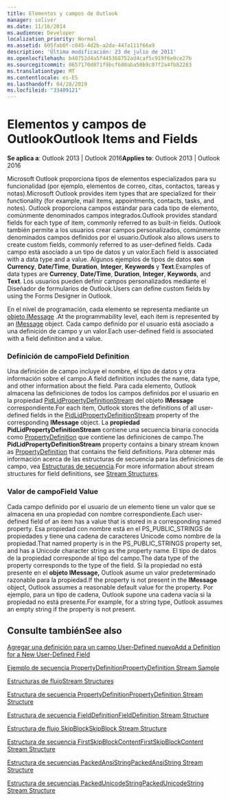 ```yaml
---
title: Elementos y campos de Outlook
manager: soliver
ms.date: 11/16/2014
ms.audience: Developer
localization_priority: Normal
ms.assetid: 605fab0f-c045-4d2b-a2da-447a111f66a9
description: 'Última modificación: 23 de julio de 2011'
ms.openlocfilehash: b40752d4a5f445368752ad4caf5c919f6e0ce27b
ms.sourcegitcommit: 8657170d071f9bcf680aba50b9c07f2a4fb82283
ms.translationtype: MT
ms.contentlocale: es-ES
ms.lasthandoff: 04/28/2019
ms.locfileid: "33409121"
---
```

# <a name="outlook-items-and-fields"></a><span data-ttu-id="dd6ae-103">Elementos y campos de Outlook</span><span class="sxs-lookup"><span data-stu-id="dd6ae-103">Outlook Items and Fields</span></span>

  
  
<span data-ttu-id="dd6ae-104">**Se aplica a**: Outlook 2013 | Outlook 2016</span><span class="sxs-lookup"><span data-stu-id="dd6ae-104">**Applies to**: Outlook 2013 | Outlook 2016</span></span> 
  
<span data-ttu-id="dd6ae-105">Microsoft Outlook proporciona tipos de elementos especializados para su funcionalidad (por ejemplo, elementos de correo, citas, contactos, tareas y notas).</span><span class="sxs-lookup"><span data-stu-id="dd6ae-105">Microsoft Outlook provides item types that are specialized for their functionality (for example, mail items, appointments, contacts, tasks, and notes).</span></span> <span data-ttu-id="dd6ae-106">Outlook proporciona campos estándar para cada tipo de elemento, comúnmente denominados campos integrados.</span><span class="sxs-lookup"><span data-stu-id="dd6ae-106">Outlook provides standard fields for each type of item, commonly referred to as built-in fields.</span></span> <span data-ttu-id="dd6ae-107">Outlook también permite a los usuarios crear campos personalizados, comúnmente denominados campos definidos por el usuario.</span><span class="sxs-lookup"><span data-stu-id="dd6ae-107">Outlook also allows users to create custom fields, commonly referred to as user-defined fields.</span></span> <span data-ttu-id="dd6ae-108">Cada campo está asociado a un tipo de datos y un valor.</span><span class="sxs-lookup"><span data-stu-id="dd6ae-108">Each field is associated with a data type and a value.</span></span> <span data-ttu-id="dd6ae-109">Algunos ejemplos de tipos de datos **son Currency**, **Date/Time**, **Duration**, **Integer**, **Keywords** y **Text**.</span><span class="sxs-lookup"><span data-stu-id="dd6ae-109">Examples of data types are **Currency**, **Date/Time**, **Duration**, **Integer**, **Keywords**, and **Text**.</span></span> <span data-ttu-id="dd6ae-110">Los usuarios pueden definir campos personalizados mediante el Diseñador de formularios de Outlook.</span><span class="sxs-lookup"><span data-stu-id="dd6ae-110">Users can define custom fields by using the Forms Designer in Outlook.</span></span>
  
<span data-ttu-id="dd6ae-111">En el nivel de programación, cada elemento se representa mediante un [objeto IMessage](imessageimapiprop.md) .</span><span class="sxs-lookup"><span data-stu-id="dd6ae-111">At the programmability level, each item is represented by an [IMessage](imessageimapiprop.md) object.</span></span> <span data-ttu-id="dd6ae-112">Cada campo definido por el usuario está asociado a una definición de campo y un valor.</span><span class="sxs-lookup"><span data-stu-id="dd6ae-112">Each user-defined field is associated with a field definition and a value.</span></span> 
  
### <a name="field-definition"></a><span data-ttu-id="dd6ae-113">Definición de campo</span><span class="sxs-lookup"><span data-stu-id="dd6ae-113">Field Definition</span></span>

<span data-ttu-id="dd6ae-114">Una definición de campo incluye el nombre, el tipo de datos y otra información sobre el campo.</span><span class="sxs-lookup"><span data-stu-id="dd6ae-114">A field definition includes the name, data type, and other information about the field.</span></span> <span data-ttu-id="dd6ae-115">Para cada elemento, Outlook almacena las definiciones de todos los campos definidos por el usuario en la propiedad [PidLidPropertyDefinitionStream](pidlidpropertydefinitionstream-canonical-property.md) del objeto **IMessage** correspondiente.</span><span class="sxs-lookup"><span data-stu-id="dd6ae-115">For each item, Outlook stores the definitions of all user-defined fields in the [PidLidPropertyDefinitionStream](pidlidpropertydefinitionstream-canonical-property.md) property of the corresponding **IMessage** object.</span></span> <span data-ttu-id="dd6ae-116">La **propiedad PidLidPropertyDefinitionStream** contiene una secuencia binaria conocida como [PropertyDefinition](propertydefinition-stream-structure.md) que contiene las definiciones de campo.</span><span class="sxs-lookup"><span data-stu-id="dd6ae-116">The **PidLidPropertyDefinitionStream** property contains a binary stream known as [PropertyDefinition](propertydefinition-stream-structure.md) that contains the field definitions.</span></span> <span data-ttu-id="dd6ae-117">Para obtener más información acerca de las estructuras de secuencia para las definiciones de campo, vea [Estructuras de secuencia](stream-structures.md).</span><span class="sxs-lookup"><span data-stu-id="dd6ae-117">For more information about stream structures for field definitions, see [Stream Structures](stream-structures.md).</span></span>
  
### <a name="field-value"></a><span data-ttu-id="dd6ae-118">Valor de campo</span><span class="sxs-lookup"><span data-stu-id="dd6ae-118">Field Value</span></span>

<span data-ttu-id="dd6ae-119">Cada campo definido por el usuario de un elemento tiene un valor que se almacena en una propiedad con nombre correspondiente.</span><span class="sxs-lookup"><span data-stu-id="dd6ae-119">Each user-defined field of an item has a value that is stored in a corresponding named property.</span></span> <span data-ttu-id="dd6ae-120">Esa propiedad con nombre está en el PS_PUBLIC_STRINGS de propiedades y tiene una cadena de caracteres Unicode como nombre de la propiedad.</span><span class="sxs-lookup"><span data-stu-id="dd6ae-120">That named property is in the PS_PUBLIC_STRINGS property set, and has a Unicode character string as the property name.</span></span> <span data-ttu-id="dd6ae-121">El tipo de datos de la propiedad corresponde al tipo del campo.</span><span class="sxs-lookup"><span data-stu-id="dd6ae-121">The data type of the property corresponds to the type of the field.</span></span> <span data-ttu-id="dd6ae-122">Si la propiedad no está presente en el **objeto IMessage,** Outlook asume un valor predeterminado razonable para la propiedad.</span><span class="sxs-lookup"><span data-stu-id="dd6ae-122">If the property is not present in the **IMessage** object, Outlook assumes a reasonable default value for the property.</span></span> <span data-ttu-id="dd6ae-123">Por ejemplo, para un tipo de cadena, Outlook supone una cadena vacía si la propiedad no está presente.</span><span class="sxs-lookup"><span data-stu-id="dd6ae-123">For example, for a string type, Outlook assumes an empty string if the property is not present.</span></span> 
  
## <a name="see-also"></a><span data-ttu-id="dd6ae-124">Consulte también</span><span class="sxs-lookup"><span data-stu-id="dd6ae-124">See also</span></span>



[<span data-ttu-id="dd6ae-125">Agregar una definición para un campo User-Defined nuevo</span><span class="sxs-lookup"><span data-stu-id="dd6ae-125">Add a Definition for a New User-Defined Field</span></span>](how-to-add-a-definition-for-a-new-user-defined-field.md)
  
[<span data-ttu-id="dd6ae-126">Ejemplo de secuencia PropertyDefinition</span><span class="sxs-lookup"><span data-stu-id="dd6ae-126">PropertyDefinition Stream Sample</span></span>](propertydefinition-stream-sample.md)
  
[<span data-ttu-id="dd6ae-127">Estructuras de flujo</span><span class="sxs-lookup"><span data-stu-id="dd6ae-127">Stream Structures</span></span>](stream-structures.md)
  
[<span data-ttu-id="dd6ae-128">Estructura de secuencia PropertyDefinition</span><span class="sxs-lookup"><span data-stu-id="dd6ae-128">PropertyDefinition Stream Structure</span></span>](propertydefinition-stream-structure.md)
  
[<span data-ttu-id="dd6ae-129">Estructura de secuencia FieldDefinition</span><span class="sxs-lookup"><span data-stu-id="dd6ae-129">FieldDefinition Stream Structure</span></span>](fielddefinition-stream-structure.md)
  
[<span data-ttu-id="dd6ae-130">Estructura de flujo SkipBlock</span><span class="sxs-lookup"><span data-stu-id="dd6ae-130">SkipBlock Stream Structure</span></span>](skipblock-stream-structure.md)
  
[<span data-ttu-id="dd6ae-131">Estructura de secuencia FirstSkipBlockContent</span><span class="sxs-lookup"><span data-stu-id="dd6ae-131">FirstSkipBlockContent Stream Structure</span></span>](firstskipblockcontent-stream-structure.md)
  
[<span data-ttu-id="dd6ae-132">Estructura de secuencias PackedAnsiString</span><span class="sxs-lookup"><span data-stu-id="dd6ae-132">PackedAnsiString Stream Structure</span></span>](packedansistring-stream-structure.md)
  
[<span data-ttu-id="dd6ae-133">Estructura de secuencias PackedUnicodeString</span><span class="sxs-lookup"><span data-stu-id="dd6ae-133">PackedUnicodeString Stream Structure</span></span>](packedunicodestring-stream-structure.md)

